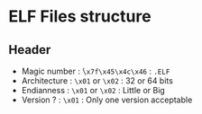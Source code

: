 # ELF Files structure

## Header

* Magic number : ̀`\x7f\x45\x4c\x46`	: `.ELF`
* Architecture : `\x01` or `\x02`	: 32 or 64 bits
* Endianness : `\x01` or `\x02`		: Little or Big
* Version ? : `\x01`				: Only one version acceptable


